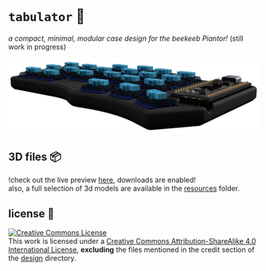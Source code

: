 # `tabulator` 🎹

*a compact, minimal, modular case design for the beekeeb Piantor!* (still work in progress)

![tabulator banner](resources/images/renders/tabulator-v11-banner.png)

## 3D files 📦

!check out the live preview [here](https://a360.co/3JL0lDt), downloads are enabled! \
also, a full selection of 3d models are available in the [resources](https://github.com/StuSerious/tabulator/tree/master/resources) folder.

## license 📜

<a rel="license" href="http://creativecommons.org/licenses/by-sa/4.0/"><img alt="Creative Commons License" style="border-width:0" src="https://i.creativecommons.org/l/by-sa/4.0/88x31.png" /></a><br />This work is licensed under a <a rel="license" href="http://creativecommons.org/licenses/by-sa/4.0/">Creative Commons Attribution-ShareAlike 4.0 International License</a>, **excluding** the files mentioned in the credit section of the [design](https://github.com/StuSerious/tabulator/tree/master/design#credits-) directory.
